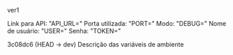 ver1

Link para API: "API_URL="
Porta utilizada: "PORT="
Modo: "DEBUG="
Nome de usuário: "USER="
Senha: "TOKEN="

3c08dc6 (HEAD -> dev) Descrição das variáveis de ambiente
